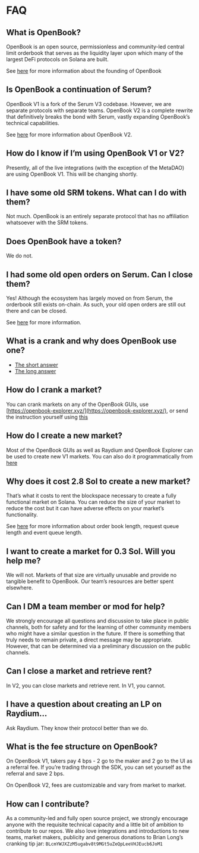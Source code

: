 # FAQ

## What is OpenBook?

OpenBook is an open source, permissionless and community-led central limit
orderbook that serves as the liquidity layer upon which many of the largest
DeFi protocols on Solana are built.

See [here](https://x.com/m_schneider/status/1591636068650352640?s=61&t=Wv1hCdAly84RMB_iLO0iIQ)
for more information about the founding of OpenBook

## Is OpenBook a continuation of Serum?

OpenBook V1 is a fork of the Serum V3 codebase. However, we are separate
protocols with separate teams. OpenBook V2 is a complete rewrite that
definitively breaks the bond with Serum, vastly expanding OpenBook’s technical
capabilities.

See [here](https://x.com/openbookdex/status/1720402140919648263?s=61&t=Wv1hCdAly84RMB_iLO0iIQ)
for more information about OpenBook V2.

## How do I know if I’m using OpenBook V1 or V2?

Presently, all of the live integrations (with the exception of the MetaDAO) are
using OpenBook V1. This will be changing shortly.

## I have some old SRM tokens. What can I do with them?

Not much. OpenBook is an entirely separate protocol that has no affiliation
whatsoever with the SRM tokens.

## Does OpenBook have a token?

We do not.

## I had some old open orders on Serum. Can I close them?

Yes! Although the ecosystem has largely moved on from Serum, the orderbook
still exists on-chain. As such, your old open orders are still out there and
can be closed.

See [here](https://discord.com/channels/1044763038265389147/1044763039813087242/1105593936707326014)
for more information.

## What is a crank and why does OpenBook use one?

- [The short answer](https://discord.com/channels/1044763038265389147/1044763040253485136/1063594456680517773)
- [The long answer](https://x.com/openbookdex/status/1727309884159299929?s=20)

## How do I crank a market?

You can crank markets on any of the OpenBook GUIs, use
[https://openbook-explorer.xyz/](https://openbook-explorer.xyz/),
or send the instruction yourself using
[this](https://github.com/SpaceMonkeyForever/openbook-cranker)

## How do I create a new market?

Most of the OpenBook GUIs as well as Raydium and OpenBook Explorer can be used
to create new V1 markets. You can also do it programmatically from
[here](https://github.com/openbook-dex/openbook-ts/blob/master/packages/openbook/src/instructions.js#L172)

## Why does it cost 2.8 Sol to create a new market?

That’s what it costs to rent the blockspace necessary to create a fully
functional market on Solana. You can reduce the size of your market to reduce
the cost but it can have adverse effects on your market’s functionality.

See [here](https://discord.com/channels/1044763038265389147/1044763039813087247/1189964378682962051)
for more information about order book length, request queue length and event queue length.

## I want to create a market for 0.3 Sol. Will you help me?

We will not. Markets of that size are virtually unusable and provide no
tangible benefit to OpenBook. Our team’s resources are better spent elsewhere.

## Can I DM a team member or mod for help?

We strongly encourage all questions and discussion to take place in public
channels, both for safety and for the learning of other community members who
might have a similar question in the future. If there is something that truly
needs to remain private, a direct message may be appropriate. However, that can
be determined via a preliminary discussion on the public channels.

## Can I close a market and retrieve rent?

In V2, you can close markets and retrieve rent. In V1, you cannot.

## I have a question about creating an LP on Raydium…

Ask Raydium. They know their protocol better than we do.

## What is the fee structure on OpenBook?

On OpenBook V1, takers pay 4 bps - 2 go to the maker and 2 go to the UI as a
referral fee. If you’re trading through the SDK, you can set yourself as the
referral and save 2 bps.

On OpenBook V2, fees are customizable and vary from market to market.

## How can I contribute?

As a community-led and fully open source project, we strongly encourage anyone
with the requisite technical capacity and a little bit of ambition to
contribute to our repos. We also love integrations and introductions to new
teams, market makers, publicity and generous donations to Brian Long’s cranking
tip jar: `BLcmYWJXZzM5ugabv8t9MGt5uZeQpLeeVHJEucb6JoM1`
